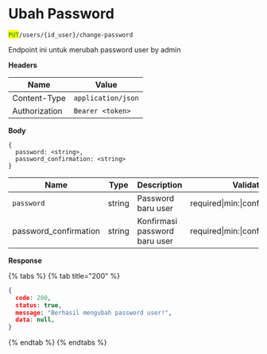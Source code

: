 # Ubah Password

<mark style="color:green;">`PUT`</mark>`/users/{id_user}/change-password`&#x20;

Endpoint ini untuk merubah password user by admin

**Headers**

| Name          | Value              |
| ------------- | ------------------ |
| Content-Type  | `application/json` |
| Authorization | `Bearer <token>`   |

**Body**

```
{
  password: <string>,
  password_confirmation: <string>
}
```

| Name                   | Type   | Description                   | Validation                        |
| ---------------------- | ------ | ----------------------------- | --------------------------------- |
| `password`             | string | Password baru user            | required\|min:\|confimed\|max:100 |
| password\_confirmation | string | Konfirmasi password baru user | required\|min:\|confimed\|max:100 |

**Response**

{% tabs %}
{% tab title="200" %}
```json
{
  code: 200,
  status: true,
  message: "Berhasil mengubah password user!",
  data: null,
}
```
{% endtab %}
{% endtabs %}

